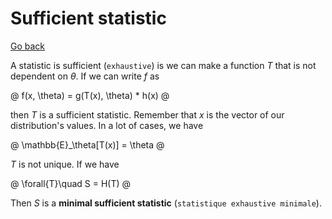 # Sufficient statistic

[Go back](../index.md#estimators-and-likelihood)

A statistic is sufficient (`exhaustive`) is we can make a function $T$ that is not dependent on $\theta$. If we can write $f$ as

@
f(x, \theta) = g(T(x), \theta) * h(x)
@

then $T$ is a sufficient statistic. Remember that $x$ is the vector of our distribution's values. In a lot of cases, we have

@
\mathbb{E}_\theta[T(x)] = \theta
@

$T$ is not unique. If we have

@
\forall{T}\quad S = H(T)
@

Then $S$ is a **minimal sufficient statistic** (``statistique exhaustive minimale``).